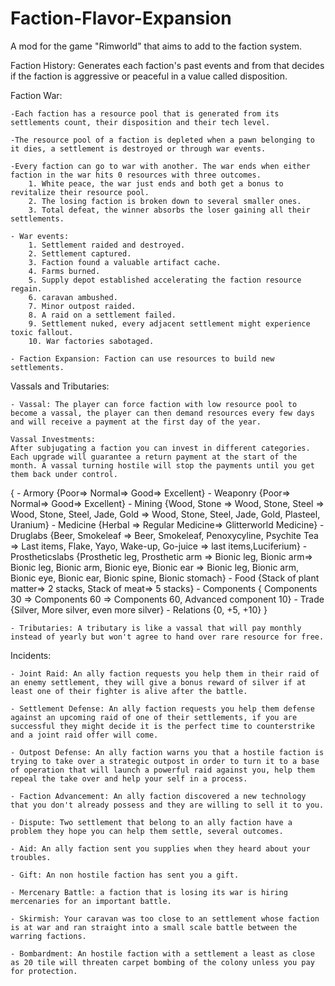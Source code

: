 # Faction-Flavor-Expansion
 A mod for the game "Rimworld" that aims to add to the faction system.
 
 Faction History:
	Generates each faction's past events and from that decides if the faction is aggressive or peaceful in a value called disposition.
 
 Faction War:
 
	-Each faction has a resource pool that is generated from its settlements count, their disposition and their tech level.
	
	-The resource pool of a faction is depleted when a pawn belonging to it dies, a settlement is destroyed or through war events.
	
	-Every faction can go to war with another. The war ends when either faction in the war hits 0 resources with three outcomes.
		1. White peace, the war just ends and both get a bonus to revitalize their resource pool.
		2. The losing faction is broken down to several smaller ones.
		3. Total defeat, the winner absorbs the loser gaining all their settlements.
	
	- War events:
		1. Settlement raided and destroyed.
		2. Settlement captured.
		3. Faction found a valuable artifact cache.
		4. Farms burned.
		5. Supply depot established accelerating the faction resource regain.
		6. caravan ambushed.
		7. Minor outpost raided.
		8. A raid on a settlement failed.
		9. Settlement nuked, every adjacent settlement might experience toxic fallout.
		10. War factories sabotaged.
		
	- Faction Expansion: Faction can use resources to build new settlements.
	
	
		
Vassals and Tributaries:

	- Vassal: The player can force faction with low resource pool to become a vassal, the player can then demand resources every few days and will receive a payment at the first day of the year.
	
	Vassal Investments:
	After subjugating a faction you can invest in different categories. Each upgrade will guarantee a return payment at the start of the month. A vassal turning hostile will stop the payments until you get them back under control.
{
	- Armory {Poor=> Normal=> Good=> Excellent}
	- Weaponry {Poor=> Normal=> Good=> Excellent}
	- Mining {Wood, Stone => Wood, Stone, Steel => Wood, Stone, Steel, Jade, Gold => Wood, Stone, Steel, Jade, Gold, Plasteel, Uranium}
	- Medicine {Herbal => Regular Medicine=> Glitterworld Medicine}
	- Druglabs {Beer, Smokeleaf => Beer, Smokeleaf, Penoxycyline, Psychite Tea => Last items, Flake, Yayo, Wake-up, Go-juice => last items,Luciferium}
	- Prostheticslabs {Prosthetic leg, Prosthetic arm => Bionic leg, Bionic arm=> Bionic leg, Bionic arm, Bionic eye, Bionic ear => Bionic leg, Bionic arm, Bionic eye, Bionic ear, Bionic spine, Bionic stomach}
	- Food {Stack of plant matter=> 2 stacks, Stack of meat=> 5 stacks}
	- Components { Components 30 => Components 60 => Components 60, Advanced component 10}
	- Trade {Silver, More silver, even more silver}
	- Relations {0, +5, +10}
}
	
	- Tributaries: A tributary is like a vassal that will pay monthly instead of yearly but won't agree to hand over rare resource for free.
	
Incidents:

	- Joint Raid: An ally faction requests you help them in their raid of an enemy settlement, they will give a bonus reward of silver if at least one of their fighter is alive after the battle.
	
	- Settlement Defense: An ally faction requests you help them defense against an upcoming raid of one of their settlements, if you are successful they might decide it is the perfect time to counterstrike and a joint raid offer will come.
	
	- Outpost Defense: An ally faction warns you that a hostile faction is trying to take over a strategic outpost in order to turn it to a base of operation that will launch a powerful raid against you, help them repeal the take over and help your self in a process.
	
	- Faction Advancement: An ally faction discovered a new technology that you don't already possess and they are willing to sell it to you.
	
	- Dispute: Two settlement that belong to an ally faction have a problem they hope you can help them settle, several outcomes.
	
	- Aid: An ally faction sent you supplies when they heard about your troubles.
	
	- Gift: An non hostile faction has sent you a gift.
	
	- Mercenary Battle: a faction that is losing its war is hiring mercenaries for an important battle.
	
	- Skirmish: Your caravan was too close to an settlement whose faction is at war and ran straight into a small scale battle between the warring factions.
	
	- Bombardment: An hostile faction with a settlement a least as close as 20 tile will threaten carpet bombing of the colony unless you pay for protection.